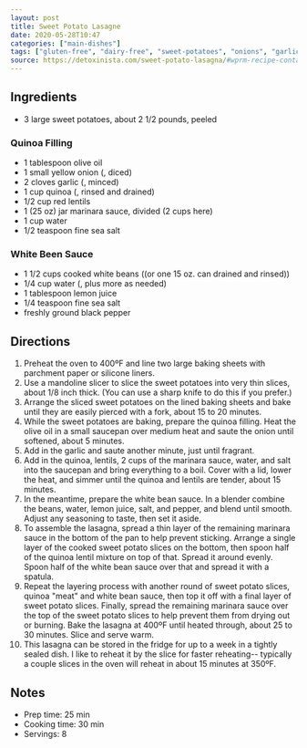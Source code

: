 ```yaml
---
layout: post
title: Sweet Potato Lasagne
date: 2020-05-28T10:47
categories: ["main-dishes"]
tags: ["gluten-free", "dairy-free", "sweet-potatoes", "onions", "garlic", "quinoa", "red-lentils", "white-beans"]
source: https://detoxinista.com/sweet-potato-lasagna/#wprm-recipe-container-27120
---
```


## Ingredients

- 3 large sweet potatoes, about 2 1/2 pounds, peeled

### Quinoa Filling ###

- 1 tablespoon olive oil
- 1 small yellow onion (, diced)
- 2 cloves garlic (, minced)
- 1 cup quinoa (, rinsed and drained)
- 1/2 cup red lentils
- 1 (25 oz) jar marinara sauce, divided (2 cups here)
- 1 cup water
- 1/2 teaspoon fine sea salt

### White Been Sauce ###

- 1 1/2 cups cooked white beans ((or one 15 oz. can drained and rinsed))
- 1/4 cup water (, plus more as needed)
- 1 tablespoon lemon juice
- 1/4 teaspoon fine sea salt
- freshly ground black pepper

## Directions

1. Preheat the oven to 400ºF and line two large baking sheets with parchment paper or silicone liners. 
2. Use a mandoline slicer to slice the sweet potatoes into very thin slices, about 1/8 inch thick. (You can use a sharp knife to do this if you prefer.)
2. Arrange the sliced sweet potatoes on the lined baking sheets and bake until they are easily pierced with a fork, about 15 to 20 minutes.
3. While the sweet potatoes are baking, prepare the quinoa filling. Heat the olive oil in a small saucepan over medium heat and saute the onion until softened, about 5 minutes. 
4. Add in the garlic and saute another minute, just until fragrant.
4. Add in the quinoa, lentils, 2 cups of the marinara sauce, water, and salt into the saucepan and bring everything to a boil. Cover with a lid, lower the heat, and simmer until the quinoa and lentils are tender, about 15 minutes.
5. In the meantime, prepare the white bean sauce. In a blender combine the beans, water, lemon juice, salt, and pepper, and blend until smooth. Adjust any seasoning to taste, then set it aside.
6. To assemble the lasagna, spread a thin layer of the remaining marinara sauce in the bottom of the pan to help prevent sticking. Arrange a single layer of the cooked sweet potato slices on the bottom, then spoon half of the quinoa lentil mixture on top of that. Spread it around evenly. Spoon half of the white bean sauce over that and spread it with a spatula.
7. Repeat the layering process with another round of sweet potato slices, quinoa "meat" and white bean sauce, then top it off with a final layer of sweet potato slices. Finally, spread the remaining marinara sauce over the top of the sweet potato slices to help prevent them from drying out or burning. Bake the lasagna at 400ºF until heated through, about 25 to 30 minutes. Slice and serve warm.
8. This lasagna can be stored in the fridge for up to a week in a tightly sealed dish. I like to reheat it by the slice for faster reheating-- typically a couple slices in the oven will reheat in about 15 minutes at 350ºF.

## Notes

* Prep time: 25 min
* Cooking time: 30 min
* Servings: 8

